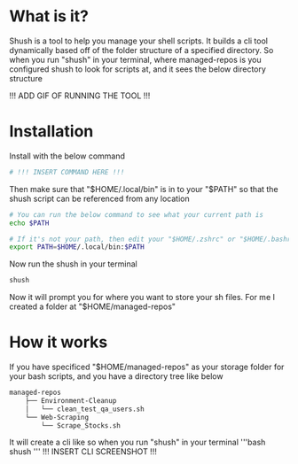 # What is it?
Shush is a tool to help you manage your shell scripts. It builds a cli tool dynamically based off of the folder structure of a specified directory.
So when you run "shush" in your terminal, where managed-repos is you configured shush to look for scripts at, and it sees the below directory structure

!!! ADD GIF OF RUNNING THE TOOL !!!

# Installation
Install with the below command
```bash
# !!! INSERT COMMAND HERE !!!
```
Then make sure that "$HOME/.local/bin" is in to your "$PATH" so that the shush script can be referenced from any location
```bash
# You can run the below command to see what your current path is
echo $PATH

# If it's not your path, then edit your "$HOME/.zshrc" or "$HOME/.bashrc" and add the below text to the bottom
export PATH=$HOME/.local/bin:$PATH
```

Now run the shush in your terminal
```bash
shush
```

Now it will prompt you for where you want to store your sh files. For me I created a folder at "$HOME/managed-repos"

# How it works
If you have specificed "$HOME/managed-repos" as your storage folder for your bash scripts, and you have a directory tree like below
```bash
managed-repos
    ├── Environment-Cleanup
    │   └── clean_test_qa_users.sh
    └── Web-Scraping
        └── Scrape_Stocks.sh
```
It will create a cli like so when you run "shush" in your terminal
'''bash
shush
'''
!!! INSERT CLI SCREENSHOT !!!
